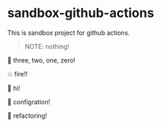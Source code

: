 # sandbox-github-actions

This is sandbox project for github actions.

> NOTE: nothing!

:rocket: three, two, one, zero!

:boom: fire!!

:hatching_chick: hi!

:hammer: configration!

:shirt: refactoring!
